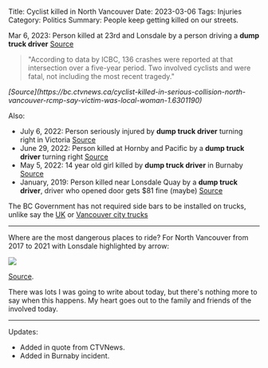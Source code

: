 Title: Cyclist killed in North Vancouver
Date: 2023-03-06
Tags: Injuries
Category: Politics
Summary: People keep getting killed on our streets.

Mar 6, 2023: Person killed at 23rd and Lonsdale by a person driving a **dump truck driver** [Source](https://www.nsnews.com/local-news/cyclist-in-serious-condition-after-collision-with-dump-truck-in-north-vancouver-6656014)

<blockquote>"According to data by ICBC, 136 crashes were reported at that intersection over a five-year period. Two involved cyclists and were fatal, not including the most recent tragedy."</blockquote> 
<cite>[Source](https://bc.ctvnews.ca/cyclist-killed-in-serious-collision-north-vancouver-rcmp-say-victim-was-local-woman-1.6301190)</cite>

Also:

* July 6, 2022: Person seriously injured by **dump truck driver** turning right in Victoria [Source](https://globalnews.ca/news/8971773/victoria-bike-crash-sparks-renewed-calls-for-safety-bars-on-trucks/)
* June 29, 2022: Person killed at Hornby and Pacific by a **dump truck driver** turning right [Source](https://globalnews.ca/news/9492504/cyclist-killed-no-police-report/)
* May 5, 2022: 14 year old girl killed by **dump truck driver** in Burnaby [Source](https://ca.news.yahoo.com/burnaby-crash-confirmed-fatal-rcmp-020239022.html)
* January, 2019: Person killed near Lonsdale Quay by a **dump truck driver**, driver who opened door gets $81 fine (maybe) [Source](https://www.cbc.ca/news/canada/british-columbia/mike-mcintosh-death-charges-laid-1.5209489)

The BC Government has not required side bars to be installed on trucks, unlike say the [UK](https://www.gov.uk/government/publications/side-guards-lateral-protection-device-guidance/side-guards-lateral-protection-device-guidance) or [Vancouver city trucks](https://www.cbc.ca/news/canada/british-columbia/vancouver-heavy-truck-sideguard-motion-1.6528325)

---

Where are the most dangerous places to ride? For North Vancouver from 2017 to 2021 with Lonsdale highlighted by arrow:

<img src="{static}/images/crashes-north-van.png" />

[Source](https://public.tableau.com/app/profile/icbc/viz/LowerMainlandCrashes/LMDashboard).

There was lots I was going to write about today, but there's nothing more to say when this happens. My heart goes out to the family and friends of the involved today.

---

Updates:
* Added in quote from CTVNews.
* Added in Burnaby incident.